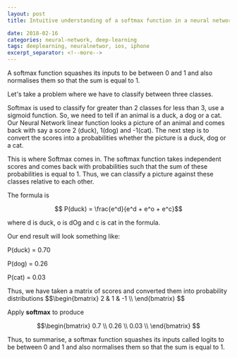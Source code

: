 ```yaml
---
layout: post
title: Intuitive understanding of a softmax function in a neural network 

date: 2018-02-16
categories: neural-network, deep-learning
tags: deeplearning, neuralnetwor, ios, iphone  
excerpt_separator: <!--more-->
---
```


A softmax function squashes its inputs to be between 0 and 1 and also normalises them so that the sum is equal to 1.

Let's take a problem where we have to classify between three classes. 

Softmax is used to classify for greater than 2 classes for less than 3, use a sigmoid function. So, we need to tell if 
an animal is a duck, a dog or a cat. Our Neural Network linear function looks a picture of an animal and comes back with 
say a score 2 (duck), 1(dog) and -1(cat). The next step is to convert the scores into a probabilities 
whether the picture is a duck, dog or a cat. 

This is where Softmax comes in. The softmax function takes independent scores and comes back with probabilities such
that the sum of these probabilities is equal to 1. Thus, we can classify a picture against these classes relative 
to each other. 

The formula is 
<p>

$$
P(duck) = \frac{e^d}{e^d + e^o + e^c}$$
<p>
where d is duck, o is dOg and c is cat in the formula.

Our end result will look something like: 
<p>
P(duck) = 0.70
<p>
P(dog) = 0.26
<p>
P(cat) = 0.03
<p>
Thus, we have taken a matrix of scores and converted them into probability distributions
$$\begin{bmatrix}
2 & 1 & -1 \\
\end{bmatrix}
$$

Apply <b>softmax</b> to produce

$$\begin{bmatrix}
0.7 \\
0.26 \\
0.03 \\
\end{bmatrix}
$$


Thus, to summarise, a softmax function squashes its inputs called logits to be between 0 and 1 and also normalises them so that the sum is equal to 1.
